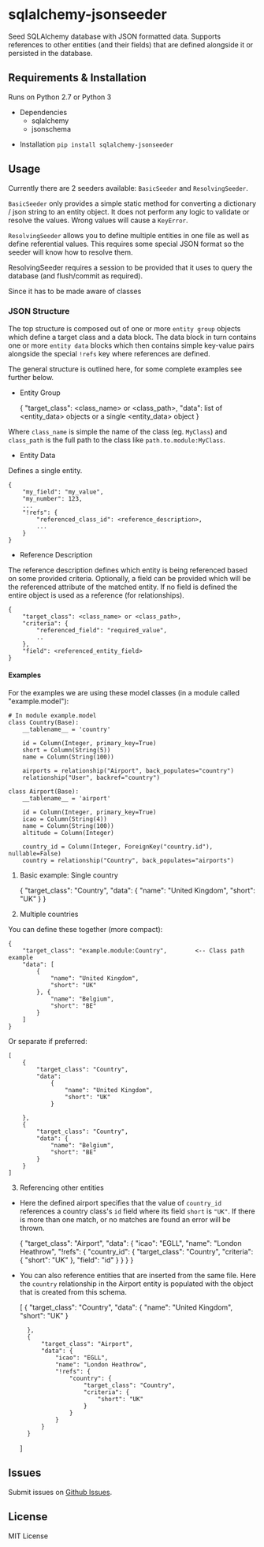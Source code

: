 # sqlalchemy-jsonseeder
Seed SQLAlchemy database with JSON formatted data. Supports references to other entities (and their fields)
that are defined alongside it or persisted in the database.

## Requirements & Installation

Runs on Python 2.7 or Python 3

- Dependencies
    * sqlalchemy
    * jsonschema
    
* Installation
`pip install sqlalchemy-jsonseeder`

## Usage
Currently there are 2 seeders available: `BasicSeeder` and `ResolvingSeeder`.

`BasicSeeder` only provides a simple static method for converting a dictionary / json string to an entity object.
It does not perform any logic to validate or resolve the values. Wrong values will cause a `KeyError`.

`ResolvingSeeder` allows you to define multiple entities in one file as well as define referential values.
This requires some special JSON format so the seeder will know how to resolve them.

ResolvingSeeder requires a session to be provided that it uses to query the database (and flush/commit as required).

Since it has to be made aware of classes

### JSON Structure

The top structure is composed out of one or more `entity group` objects which define a target class and a data block.
The data block in turn contains one or more `entity data` blocks which then contains simple key-value pairs alongside 
the special `!refs` key where references are defined.
 
The general structure is outlined here, for some complete examples see further below.

* Entity Group


    {
        "target_class": <class_name> or <class_path>,
        "data": list of <entity_data> objects or a single <entity_data> object 
    }
    
Where `class_name` is simple the name of the class (eg. `MyClass`) and `class_path` is the full path to the class like 
`path.to.module:MyClass`. 
    
* Entity Data

Defines a single entity. 


    {
        "my_field": "my_value",
        "my_number": 123,
        ...
        "!refs": {
            "referenced_class_id": <reference_description>,
            ...
        }
    }
    
* Reference Description

The reference description defines which entity is being referenced based on some provided criteria. Optionally,
 a field can be provided which will be the referenced attribute of the matched entity. If no field is defined
 the entire object is used as a reference (for relationships).


    {
        "target_class": <class_name> or <class_path>,
        "criteria": {
            "referenced_field": "required_value",
            ..
        },
        "field": <referenced_entity_field>
    }

#### Examples
For the examples we are using these model classes (in a module called "example.model"):

    # In module example.model
    class Country(Base):
        __tablename__ = 'country'
    
        id = Column(Integer, primary_key=True)
        short = Column(String(5))
        name = Column(String(100))
    
        airports = relationship("Airport", back_populates="country")
        relationship("User", backref="country")
    
    class Airport(Base):
        __tablename__ = 'airport'
    
        id = Column(Integer, primary_key=True)
        icao = Column(String(4))
        name = Column(String(100))
        altitude = Column(Integer)
    
        country_id = Column(Integer, ForeignKey("country.id"), nullable=False)
        country = relationship("Country", back_populates="airports")

1. Basic example: Single country

    
    {
        "target_class": "Country",
        "data": {
            "name": "United Kingdom",
            "short": "UK"
        }
    }

2. Multiple countries

You can define these together (more compact):


    {
        "target_class": "example.module:Country",        <-- Class path example
        "data": [
            {
                "name": "United Kingdom",
                "short": "UK"
            }, {
                "name": "Belgium",
                "short": "BE"
            }
        ]
    }
    
Or separate if preferred:

    [
        {
            "target_class": "Country",
            "data":
                {
                    "name": "United Kingdom",
                    "short": "UK"
                }
    
        },
        {
            "target_class": "Country",
            "data": {
                "name": "Belgium",
                "short": "BE"
            }
        }
    ]
    
3. Referencing other entities

- Here the defined airport specifies that the value of `country_id` references a country class's `id` field 
where its field `short` is `"UK"`. 
If there is more than one match, or no matches are found an error will be thrown.


    {
        "target_class": "Airport",
        "data": {
            "icao": "EGLL",
            "name": "London Heathrow",
            "!refs": {
                "country_id": {
                    "target_class": "Country",
                    "criteria": {
                        "short": "UK"
                    },
                    "field": "id"
                }
            }
        }
    }

- You can also reference entities that are inserted from the same file. Here the `country` relationship in the Airport entity is
populated with the object that is created from this schema.


    [
        {
            "target_class": "Country",
            "data":
                {
                    "name": "United Kingdom",
                    "short": "UK"
                }
    
        },
        {
            "target_class": "Airport",
            "data": {
                "icao": "EGLL",
                "name": "London Heathrow",
                "!refs": {
                    "country": {
                        "target_class": "Country",
                        "criteria": {
                            "short": "UK"
                        }
                    }
                }
            }
        }
    ]
    
    

## Issues
Submit issues on [Github Issues](https://github.com/RiceKab/sqlalchemy-jsonseeder/issues).
## License
MIT License